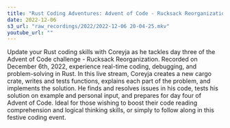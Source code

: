 ```yaml
---
title: "Rust Coding Adventures: Advent of Code - Rucksack Reorganization | Coreyja"
date: 2022-12-06
s3_url: "raw_recordings/2022/2022-12-06 20-04-25.mkv"
youtube_url: ""
---
```



Update your Rust coding skills with Coreyja as he tackles day three of the Advent of Code challenge - Rucksack Reorganization. Recorded on December 6th, 2022, experience real-time coding, debugging, and problem-solving in Rust. In this live stream, Coreyja creates a new cargo crate, writes and tests functions, explains each part of the problem, and implements the solution. He finds and resolves issues in his code, tests his solution on example and personal input, and prepares for day four of Advent of Code. Ideal for those wishing to boost their code reading comprehension and logical thinking skills, or simply to follow along in this festive coding event.
